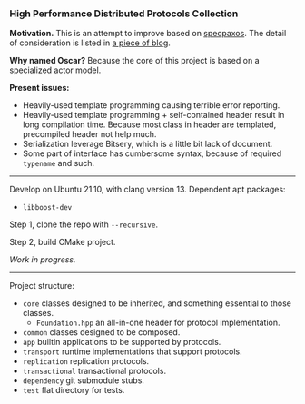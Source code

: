 ### High Performance Distributed Protocols Collection

**Motivation.** This is an attempt to improve based on [specpaxos]. The detail 
of consideration is listed in [a piece of blog][sgd-blog].

**Why named Oscar?** Because the core of this project is based on a specialized 
actor model.

**Present issues:**
* Heavily-used template programming causing terrible error reporting.
* Heavily-used template programming + self-contained header result in long 
  compilation time. Because most class in header are templated, precompiled
  header not help much.
* Serialization leverage Bitsery, which is a little bit lack of document.
* Some part of interface has cumbersome syntax, because of required `typename`
  and such.

[specpaxos]: https://github.com/UWSysLab/specpaxos
[sgd-blog]: https://sgdxbc.github.io/ideas/2021-12-15/p0

----

Develop on Ubuntu 21.10, with clang version 13. Dependent apt packages:
* `libboost-dev`

Step 1, clone the repo with `--recursive`.

Step 2, build CMake project.

*Work in progress.*

----

Project structure:
* `core` classes designed to be inherited, and something essential to those 
  classes.
  * `Foundation.hpp` an all-in-one header for protocol implementation.
* `common` classes designed to be composed.
* `app` builtin applications to be supported by protocols.
* `transport` runtime implementations that support protocols.
* `replication` replication protocols.
* `transactional` transactional protocols.
* `dependency` git submodule stubs.
* `test` flat directory for tests.
